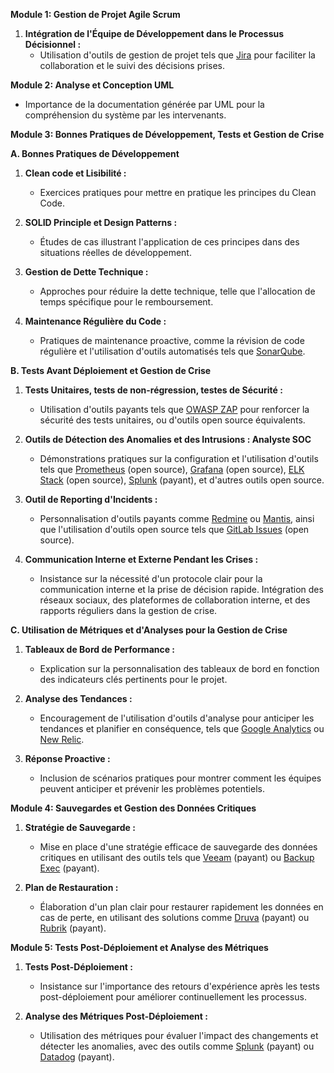 **Module 1: Gestion de Projet Agile Scrum**

1. **Intégration de l'Équipe de Développement dans le Processus Décisionnel :**
   - Utilisation d'outils de gestion de projet tels que [Jira](https://www.atlassian.com/software/jira) pour faciliter la collaboration et le suivi des décisions prises.

**Module 2: Analyse et Conception UML**

   - Importance de la documentation générée par UML pour la compréhension du système par les intervenants.

**Module 3: Bonnes Pratiques de Développement, Tests et Gestion de Crise**

**A. Bonnes Pratiques de Développement**

   1. **Clean code et Lisibilité :**
      - Exercices pratiques pour mettre en pratique les principes du Clean Code.

   2. **SOLID Principle et Design Patterns :**
      - Études de cas illustrant l'application de ces principes dans des situations réelles de développement.

   3. **Gestion de Dette Technique :**
      - Approches pour réduire la dette technique, telle que l'allocation de temps spécifique pour le remboursement.

   4. **Maintenance Régulière du Code :**
      - Pratiques de maintenance proactive, comme la révision de code régulière et l'utilisation d'outils automatisés tels que [SonarQube](https://www.sonarqube.org/).

**B. Tests Avant Déploiement et Gestion de Crise**

   1. **Tests Unitaires, tests de non-régression, testes de Sécurité :**
      - Utilisation d'outils payants tels que [OWASP ZAP](https://www.zaproxy.org/) pour renforcer la sécurité des tests unitaires, ou d'outils open source équivalents.

   2. **Outils de Détection des Anomalies et des Intrusions : Analyste SOC**
      - Démonstrations pratiques sur la configuration et l'utilisation d'outils tels que [Prometheus](https://prometheus.io/) (open source), [Grafana](https://grafana.com/) (open source), [ELK Stack](https://www.elastic.co/what-is/elk-stack) (open source), [Splunk](https://www.splunk.com/) (payant), et d'autres outils open source.

   3. **Outil de Reporting d'Incidents :**
      - Personnalisation d'outils payants comme [Redmine](https://www.redmine.org/) ou [Mantis](https://www.mantisbt.org/), ainsi que l'utilisation d'outils open source tels que [GitLab Issues](https://docs.gitlab.com/ee/user/project/issues/) (open source).

   4. **Communication Interne et Externe Pendant les Crises :**
      - Insistance sur la nécessité d'un protocole clair pour la communication interne et la prise de décision rapide. Intégration des réseaux sociaux, des plateformes de collaboration interne, et des rapports réguliers dans la gestion de crise.

**C. Utilisation de Métriques et d'Analyses pour la Gestion de Crise**

   1. **Tableaux de Bord de Performance :**
      - Explication sur la personnalisation des tableaux de bord en fonction des indicateurs clés pertinents pour le projet.

   2. **Analyse des Tendances :**
      - Encouragement de l'utilisation d'outils d'analyse pour anticiper les tendances et planifier en conséquence, tels que [Google Analytics](https://analytics.google.com/) ou [New Relic](https://newrelic.com/).

   3. **Réponse Proactive :**
      - Inclusion de scénarios pratiques pour montrer comment les équipes peuvent anticiper et prévenir les problèmes potentiels.

**Module 4: Sauvegardes et Gestion des Données Critiques**

   1. **Stratégie de Sauvegarde :**
      - Mise en place d'une stratégie efficace de sauvegarde des données critiques en utilisant des outils tels que [Veeam](https://www.veeam.com/) (payant) ou [Backup Exec](https://www.veritas.com/backup) (payant).

   2. **Plan de Restauration :**
      - Élaboration d'un plan clair pour restaurer rapidement les données en cas de perte, en utilisant des solutions comme [Druva](https://www.druva.com/) (payant) ou [Rubrik](https://www.rubrik.com/) (payant).

**Module 5: Tests Post-Déploiement et Analyse des Métriques**

   1. **Tests Post-Déploiement :**
      - Insistance sur l'importance des retours d'expérience après les tests post-déploiement pour améliorer continuellement les processus.

   2. **Analyse des Métriques Post-Déploiement :**
      - Utilisation des métriques pour évaluer l'impact des changements et détecter les anomalies, avec des outils comme [Splunk](https://www.splunk.com/) (payant) ou [Datadog](https://www.datadoghq.com/) (payant).

